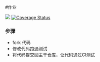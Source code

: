 #作业

[![](https://travis-ci.org/changyu496/homework1.svg?branch=master)](https://travis-ci.org/changyu496/homework1)
[![Coverage Status](https://coveralls.io/repos/github/changyu496/homework1/badge.svg?branch=master)](https://coveralls.io/github/changyu496/homework1?branch=master)

### 步骤

* fork 代码
* 修改代码跑通测试
* 将代码提交回主干仓库，让代码通过CI测试
